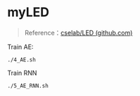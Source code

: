 # myLED

> Reference：[cselab/LED (github.com)](https://github.com/cselab/LED)



Train AE:

```shell
./4_AE.sh
```

Train RNN

```shell
./5_AE_RNN.sh
```